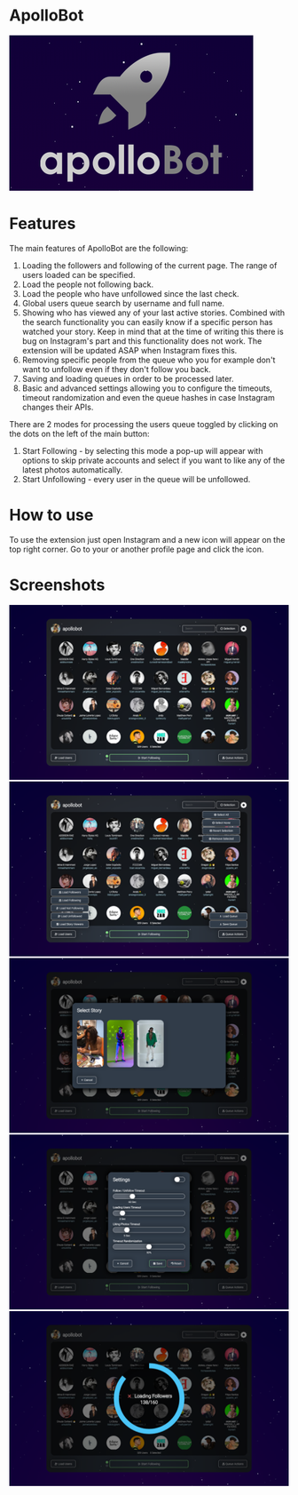 # ApolloBot
![Logo](misc/promotional/promotional.png)

# Features
The main features of ApolloBot are the following:

1. Loading the followers and following of the current page. The range of users loaded can be specified.
2. Load the people not following back.
3. Load the people who have unfollowed since the last check.
4. Global users queue search by username and full name.
5. Showing who has viewed any of your last active stories. Combined with the search functionality you can easily know if a specific person has watched your story. Keep in mind that at the time of writing this there is bug on Instagram's part and this functionality does not work. The extension will be updated ASAP when Instagram fixes this.
6. Removing specific people from the queue who you for example don't want to unfollow even if they don't follow you back.
7. Saving and loading queues in order to be processed later.
8. Basic and advanced settings allowing you to configure the timeouts, timeout randomization and even the queue hashes in case Instagram changes their APIs.

There are 2 modes for processing the users queue toggled by clicking on the dots on the left of the main button:

1. Start Following - by selecting this mode a pop-up will appear with options to skip private accounts and select if you want to like any of the latest photos automatically.
2. Start Unfollowing - every user in the queue will be unfollowed.

# How to use
To use the extension just open Instagram and a new icon will appear on the top right corner. Go to your or another profile page and click the icon.

# Screenshots
![Screenshot](misc/screenshots/1.png)
![Screenshot](misc/screenshots/2.png)
![Screenshot](misc/screenshots/3.png)
![Screenshot](misc/screenshots/4.png)
![Screenshot](misc/screenshots/5.png)
